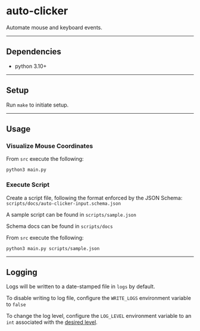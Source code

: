 # auto-clicker

Automate mouse and keyboard events.

---

## Dependencies

- python 3.10+

---

## Setup

Run `make` to initiate setup.

---

## Usage

### Visualize Mouse Coordinates

From `src` execute the following:

```
python3 main.py
```

### Execute Script

Create a script file, following the format enforced by the JSON Schema: `scripts/docs/auto-clicker-input.schema.json`

A sample script can be found in `scripts/sample.json`

Schema docs can be found in `scripts/docs`

From `src` execute the following:

```
python3 main.py scripts/sample.json
```

---

## Logging

Logs will be written to a date-stamped file in `logs` by default.

To disable writing to log file, configure the `WRITE_LOGS` environment variable to `false`

To change the log level, configure the `LOG_LEVEL` environment variable to an `int` associated with the [desired level](https://docs.python.org/3/library/logging.html#levels).
